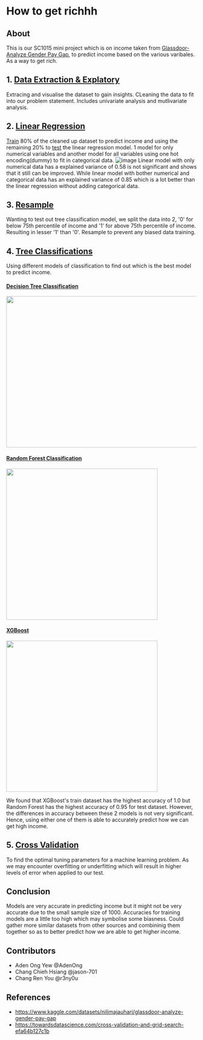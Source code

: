 # How to get richhh
## About
This is our SC1015 mini project which is on income taken from [Glassdoor- Analyze Gender Pay Gap](https://www.kaggle.com/datasets/nilimajauhari/glassdoor-analyze-gender-pay-gap), to predict income based on the various varibales. As a way to get rich.

## 1. [Data Extraction & Explatory](https://github.com/r3ny0u/GetMeOut/blob/main/MegaDepression/data%20extraction%20%26%20explatory%20analysis.ipynb)
Extracing and visualise the dataset to gain insights. CLeaning the data to fit into our problem statement. Includes univariate analysis and mutlivariate analysis.

## 2. [Linear Regression](https://github.com/r3ny0u/GetMeOut/blob/main/MegaDepression/linear%20regression.ipynb)
[Train](https://github.com/r3ny0u/GetMeOut/blob/main/dataset/train.csv) 80% of the cleaned up dataset to predict income and using the remaining 20% to [test](https://github.com/r3ny0u/GetMeOut/blob/main/dataset/test.csv) the linear regression model. 1 model for only numerical variables and another model for all variables using one hot encoding(dummy) to fit in categorical data. 
![image](https://user-images.githubusercontent.com/101868598/164953979-2fa1dbd3-46f2-4bf9-b084-caad101fe1d3.png)
Linear model with only numerical data has a explained variance of 0.58 is not significant and shows that it still can be improved. While linear model with bother numerical and categorical data has an explained variance of 0.85 which is a lot better than the linear regression without adding categorical data.

## 3. [Resample]()
Wanting to test out tree classification model, we split the data into 2, '0' for below 75th percentile of income and '1' for above 75th percentile of income. Resulting in lesser '1' than '0'. Resample to prevent any biased data training.

## 4. [Tree Classifications](https://github.com/r3ny0u/GetMeOut/blob/main/MegaDepression/tree.ipynb)
Using different models of classification to find out which is the best model to predict income.
#### [Decision Tree Classification]()
<img src="https://user-images.githubusercontent.com/101868598/164954420-342584a8-a20d-4d90-8795-9a2b8498ed30.png" width="800" height="400"> 

#### [Random Forest Classification]()
<img src="https://user-images.githubusercontent.com/101868598/164954150-0d9e682a-8d4f-4ea3-9006-76436a5688d5.png" width="400" height="400"> 

#### [XGBoost]()
<img src="https://user-images.githubusercontent.com/101868598/164954157-0bf706b2-b89a-49e1-a017-98aec60f2fe3.png" width="400" height="400"> 

We found that XGBoost's train dataset has the highest accuracy of 1.0 but Random Forest has the highest accuracy of 0.95 for test dataset. However, the differences  in accuracy between these 2 models is not very significant. Hence, using either one of them is able to accurately predict how we can get high income.

## 5. [Cross Validation](https://github.com/r3ny0u/GetMeOut/blob/main/MegaDepression/cross%20validation.ipynb)
To find the optimal tuning parameters for a machine learning problem. As we may encounter overfitting or underfitting which will result in higher levels of error when applied to our test. 

## Conclusion
Models are very accurate in predicting income but it might not be very accurate due to the small sample size of 1000. Accuracies for training models are a little too high which may symbolise some biasness. Could gather more similar datasets from other sources and combininig them together so as to better predict how we are able to get higher income.

## Contributors
- Aden Ong Yew @AdenOng
- Chang Chieh Hsiang @jason-701
- Chang Ren You @r3ny0u

## References
- https://www.kaggle.com/datasets/nilimajauhari/glassdoor-analyze-gender-pay-gap
- https://towardsdatascience.com/cross-validation-and-grid-search-efa64b127c1b
